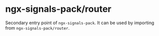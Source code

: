# ngx-signals-pack/router

Secondary entry point of `ngx-signals-pack`. It can be used by importing from `ngx-signals-pack/router`.
